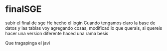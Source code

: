 # finalSGE
subir el final de sge
He hecho el login
Cuando tengamos claro la base de datos y las tablas voy agregando cosas, modificad lo que querais, si quereis hacer una version diferente haced una rama 
besis

Que tragapinga el javi

